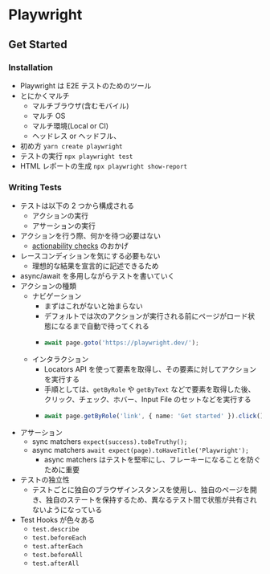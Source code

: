 # Playwright

## Get Started

### Installation

- Playwright は E2E テストのためのツール
- とにかくマルチ
  - マルチブラウザ(含むモバイル)
  - マルチ OS
  - マルチ環境(Local or CI)
  - ヘッドレス or ヘッドフル、
- 初め方 `yarn create playwright`
- テストの実行 `npx playwright test`
- HTML レポートの生成 `npx playwright show-report`

### Writing Tests

- テストは以下の 2 つから構成される
  - アクションの実行
  - アサーションの実行
- アクションを行う際、何かを待つ必要はない
  - [actionability checks](https://playwright.dev/docs/actionability) のおかげ
- レースコンディションを気にする必要もない
  - 理想的な結果を宣言的に記述できるため
- async/await を多用しながらテストを書いていく
- アクションの種類
  - ナビゲーション
    - まずはこれがないと始まらない
    - デフォルトでは次のアクションが実行される前にページがロード状態になるまで自動で待ってくれる
    - ```ts
      await page.goto('https://playwright.dev/');
      ```
  - インタラクション
    - Locators API を使って要素を取得し、その要素に対してアクションを実行する
    - 手順としては、`getByRole` や `getByText` などで要素を取得した後、クリック、チェック、ホバー、Input File のセットなどを実行する
    - ```ts
      await page.getByRole('link', { name: 'Get started' }).click();
      ```
- アサーション
  - sync matchers `expect(success).toBeTruthy();`
  - async matchers `await expect(page).toHaveTitle('Playwright');`
    - async matchers はテストを堅牢にし、フレーキーになることを防ぐために重要
- テストの独立性
  - テストごとに独自のブラウザインスタンスを使用し、独自のページを開き、独自のステートを保持するため、異なるテスト間で状態が共有されないようになっている
- Test Hooks が色々ある
  - `test.describe`
  - `test.beforeEach`
  - `test.afterEach`
  - `test.beforeAll`
  - `test.afterAll`
